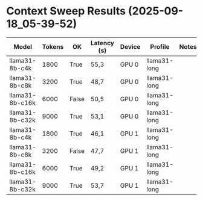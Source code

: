 ﻿# Context Sweep Results (2025-09-18_05-39-52)

| Model | Tokens | OK | Latency (s) | Device | Profile | Notes |
|-------|--------|----|-------------|--------|---------|-------|
| llama31-8b-c4k | 1800 | True | 55,3 | GPU 0 | llama31-long |  |
| llama31-8b-c8k | 3200 | True | 48,7 | GPU 0 | llama31-long |  |
| llama31-8b-c16k | 6000 | False | 50,5 | GPU 0 | llama31-long |  |
| llama31-8b-c32k | 9000 | True | 53,1 | GPU 0 | llama31-long |  |
| llama31-8b-c4k | 1800 | True | 46,1 | GPU 1 | llama31-long |  |
| llama31-8b-c8k | 3200 | False | 47,7 | GPU 1 | llama31-long |  |
| llama31-8b-c16k | 6000 | True | 49,2 | GPU 1 | llama31-long |  |
| llama31-8b-c32k | 9000 | True | 53,7 | GPU 1 | llama31-long |  |
